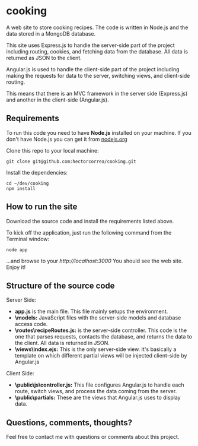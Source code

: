cooking
=======

A web site to store cooking recipes. The code is written in Node.js and the data stored in a MongoDB database.

This site uses Express.js to handle the server-side part of the project including routing, cookies, and fetching data from the database. All data is returned as JSON to the client.

Angular.js is used to handle the client-side part of the project including making the requests for data to the server, switching views, and client-side routing.

This means that there is an MVC framework in the server side (Express.js) and another in the client-side (Angular.js).


Requirements
------------
To run this code you need to have **Node.js** installed on your machine. If you don't have Node.js you can get it from [nodejs.org](http://nodejs.org)

Clone this repo to your local machine:

    git clone git@github.com:hectorcorrea/cooking.git

Install the dependencies:

    cd ~/dev/cooking
    npm install 


How to run the site
-------------------
Download the source code and install the requirements listed above.

To kick off the application, just run the following command from the Terminal window: 

    node app 

...and browse to your *http://localhost:3000* You should see the web site. Enjoy it!


Structure of the source code
----------------------------
Server Side: 

* **app.js** is the main file. This file mainly setups the environment.
* **\models:** JavaScript files with the server-side models and database access code. 
* **\routes\recipeRoutes.js:** is the server-side controller. This code is the one that parses requests, contacts the database, and returns the data to the client. All data is returned in JSON.
* **\views\index.ejs:** This is the only server-side view. It's basically a template on which different partial views will be injected client-side by Angular.js

Client Side:

* **\public\js\controller.js:** This file configures Angular.js to handle each route, switch views, and process the data coming from the server. 
* **\public\partials:** These are the views that Angular.js uses to display data.


Questions, comments, thoughts?
------------------------------
Feel free to contact me with questions or comments about this project.

